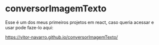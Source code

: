 # conversorImagemTexto

Esse é um dos meus primeiros projetos em react,
caso queria acessar e usar pode faze-lo aqui:

https://vitor-navarro.github.io/conversorImagemTexto/
